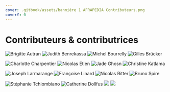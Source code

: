 ```yaml
---
cover: .gitbook/assets/bannière 1 AFRAPEDIA Contributeurs.png
coverY: 0
---
```


# Contributeurs & contributrices

![Brigitte Autran](<.gitbook/assets/1. Brigitte Autran.png>) ![Judith Benrekassa](<.gitbook/assets/2. Judith.png>) ![Michel Bourrelly](<.gitbook/assets/3. Michel Bourrelly.png>) ![Gilles Brücker](<.gitbook/assets/4. gillesbrucker redimensionné.png>)

![Charlotte Charpentier](<.gitbook/assets/5. Charlotte Charpentier.png>) ![Nicolas Etien](<.gitbook/assets/6. Nicolas Etien.png>) ![Jade Ghosn](<.gitbook/assets/7. GHOSN-Jade.png>) ![Christine Katlama](<.gitbook/assets/8. CK.png>)

![Joseph Larmarange](<.gitbook/assets/9. Joseph Larmarange.png>) ![Françoise Linard](<.gitbook/assets/10. linard-francoise.png>) ![Nicolas Ritter](<.gitbook/assets/11. Nicolas Ritter test.png>) ![Bruno Spire](<.gitbook/assets/12. Bruno Spire.png>)

![Stéphanie Tchiombiano](<.gitbook/assets/13. Stephanie\_Tchiombiano.png>) ![Catherine Dollfus](<.gitbook/assets/Capture d’écran 2022-06-24 à 18.30.33.png>) ![](<.gitbook/assets/cadre blanc 1.png>) ![](<.gitbook/assets/cadre blanc 1.png>)
